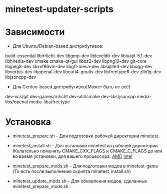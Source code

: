 # minetest-updater-scripts

Зависимости
===========

* Для Ubuntu/Debian-based дистрибутивов:

build-essential libirrlicht-dev libgmp-dev libleveldb-dev libluajit-5.1-dev libhiredis-dev cmake cmake-qt-gui libbz2-dev libpng12-dev git-core libjpeg8-dev libxxf86vm-dev libgl1-mesa-dev libsqlite3-dev libogg-dev libvorbis-dev libopenal-dev libcurl4-gnutls-dev libfreetype6-dev zlib1g-dev libjsoncpp-dev

* Для Gentoo-based дистрибутивов(Может быть не всё)

dev-vcs/git dev-games/irrlicht dev-util/cmake dev-libs/jsoncpp media-libs/openal media-libs/freetype


Установка
=========

* minetest_prepare.sh - Для подготовки рабочей директории minetest.

* minetest_install.sh - Для установки minetest из рабочей директории. 
Желательно поменять CMAKE_CXX_FLAGS и CMAKE_C_FLAGS до или во время установки, для вашего процессора.
[AMD](http://gentoo-en.vfose.ru/wiki/Safe_Cflags/AMD)
[Intel](http://gentoo-en.vfose.ru/wiki/Safe_Cflags/Intel)


* minetest_prepare_mods.sh - Для подготовки модов в minetest-game (То есть после выполнения скрипта minetest_install.sh)

* minetest_update_mods.sh - Для обновления модов, сделанных minetest_prepare_mods.sh.
